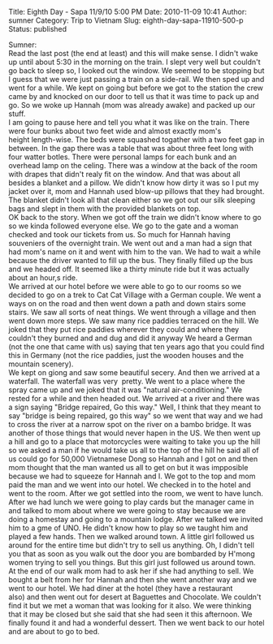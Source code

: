 Title: Eighth Day - Sapa 11/9/10 5:00 PM
Date: 2010-11-09 10:41
Author: sumner
Category: Trip to Vietnam
Slug: eighth-day-sapa-11910-500-p
Status: published

Sumner:  
Read the last post (the end at least) and this will make sense. I didn't
wake up until about 5:30 in the morning on the train. I slept very well
but couldn't go back to sleep so, I looked out the window. We seemed to
be stopping but I guess that we were just passing a train on a
side-rail. We then sped up and went for a while. We kept on going but
before we got to the station the crew came by and knocked on our door to
tell us that it was time to pack up and go. So we woke up Hannah (mom
was already awake) and packed up our stuff.  
I am going to pause here and tell you what it was like on the train.
There were four bunks about two feet wide and almost exactly mom's
height length-wise. The beds were squashed togather with a two feet gap
in between. In the gap there was a table that was about three feet long
with four watter botles. There were personal lamps for each bunk and an
overhead lamp on the celing. There was a window at the back of the room
with drapes that didn't realy fit on the window. And that was about all
besides a blanket and a pillow. We didn't know how dirty it was so I put
my jacket over it, mom and Hannah used blow-up pillows that they
had brought. The blanket didn't look all that clean either so we got out
our silk sleeping bags and slept in them with the provided blankets on
top.  
OK back to the story. When we got off the train we didn't know where to
go so we kinda followed everyone else. We go to the gate and a woman
checked and took our tickets from us. So much for Hannah having
souveniers of the overnight train. We went out and a man had a sign that
had mom's name on it and went with him to the van. We had to wait a
while because the driver wanted to fill up the bus. They finally filled
up the bus and we headed off. It seemed like a thirty minute ride but it
was actually about an hour,s ride.  
We arrived at our hotel before we were able to go to our rooms so we
decided to go on a trek to Cat Cat Village with a German couple. We
went a ways on on the road and then went down a path and down stairs
some stairs. We saw all sorts of neat things. We went through a village
and then went down more steps. We saw many rice paddies terraced on the
hill. We joked that they put rice paddies wherever they could and where
they couldn't they burned and and dug and did it anyway We heard a
German (not the one that came with us) saying that ten years ago that
you could find this in Germany (not the rice paddies, just the wooden
houses and the mountain scenery).  
We kept on giong and saw some beautiful secery. And then we arrived at a
waterfall. The waterfall was very  pretty. We went to a place where the
spray came up and we joked that it was "natural air-conditioning." We
rested for a while and then headed out. We arrived at a river and there
was a sign saying "Bridge repaired, Go this way." Well, I think that
they meant to say "bridge is being repaired, go this way" so we went
that way and we had to cross the river at a narrow spot on the river on
a bambo bridge. It was another of those things that would never hapen in
the US. We then went up a hill and go to a place that motorcycles were
waiting to take you up the hill so we asked a man if he would take us
all to the top of the hill he said all of us could go for 50,000
Vietnamese Dong so Hannah and I got on and then mom thought that the man
wanted us all to get on but it was impposible because we had to squeeze
for Hannah and I. We got to the top and mom paid the man and we went
into our hotel. We checked in to the hotel and went to the room. After
we got settled into the room, we went to have lunch. After we had lunch
we were going to play cards but the manager came in and talked to mom
about where we were going to stay because we are doing a homestay and
going to a mountain lodge. After we talked we invited him to a gme of
UNO. He didn't know how to play so we taught him and played a few hands.
Then we walked around town. A little girl followed us around for the
entire time but didn't try to sell us anything. Oh, I didn't tell you
that as soon as you walk out the door you are bombarded by H'mong women
trying to sell you things. But this girl just followed us around town.
At the end of our walk mom had to ask her if she had anything to sell.
We bought a belt from her for Hannah and then she went another way and
we went to our hotel. We had diner at the hotel (they have a restaurant
also) and then went out for desert at Baguettes and Chocolate. We
couldn't find it but we met a woman that was looking for it also. We
were thinking that it may be closed but she said that she had seen it
this afternoon. We finally found it and had a wonderful dessert. Then we
went back to our hotel and are about to go to bed.
